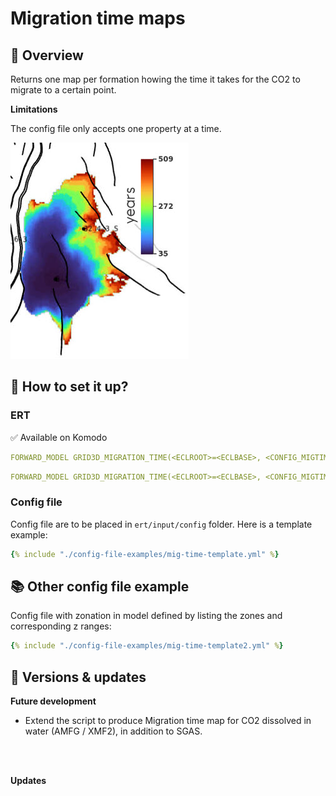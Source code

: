 # Migration time maps

## 🎯 Overview

Returns one map per formation howing the time it takes for the CO2 to migrate to a certain point. 

**Limitations**

The config file only accepts one property at a time. 



![image alt ><](./img/mig-time.jpg)

## 📝 How to set it up?

### ERT


✅ Available on Komodo

```yaml
FORWARD_MODEL GRID3D_MIGRATION_TIME(<ECLROOT>=<ECLBASE>, <CONFIG_MIGTIME>=<CONFIG_PATH>/../input/config/grid3d_migration_time.yml)
```
```yaml
FORWARD_MODEL GRID3D_MIGRATION_TIME(<ECLROOT>=<ECLBASE>, <CONFIG_MIGTIME>=<CONFIG_PATH>/../input/config/grid3d_migration_time.yml)
```

### Config file

Config file are to be placed in `ert/input/config` folder. Here is a template example:

~~~ yaml title="grid3d_migration_time.yml"
{% include "./config-file-examples/mig-time-template.yml" %}
~~~

## 📚 Other config file example

Config file with zonation in model defined by listing the zones and corresponding z ranges:

~~~ yaml title="grid3d_migration_time.yml "
{% include "./config-file-examples/mig-time-template2.yml" %}
~~~


## 🔧 Versions & updates


**Future development**

- Extend the script to produce Migration time map for CO2 dissolved in water (AMFG / XMF2), in addition to SGAS. 

<br />
<br />

**Updates**